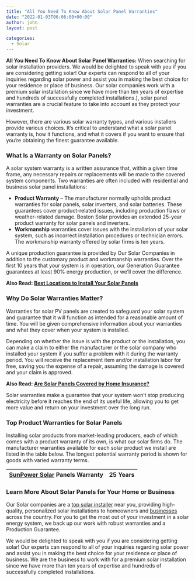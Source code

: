 ```yaml
---
title: "All You Need To Know About Solar Panel Warranties"
date: "2022-01-03T06:06:00+00:00"
author: john
layout: post

categories:
  - Solar
---
```


**All You Need To Know About Solar Panel Warranties:** When searching for solar installation providers. We would be delighted to speak with you if you are considering getting solar! Our experts can respond to all of your inquiries regarding solar power and assist you in making the best choice for your residence or place of business. Our solar companies work with a premium solar installation since we have more than ten years of expertise and hundreds of successfully completed installations.), solar panel warranties are a crucial feature to take into account as they protect your investment.

However, there are various solar warranty types, and various installers provide various choices. It’s critical to understand what a solar panel warranty is, how it functions, and what it covers if you want to ensure that you’re obtaining the finest guarantee available.

### **What Is a Warranty on Solar Panels?**

A solar system warranty is a written assurance that, within a given time frame, any necessary repairs or replacements will be made to the covered system components. Two warranties are often included with residential and business solar panel installations:

- **Product Warranty** – The manufacturer normally upholds product warranties for solar panels, solar inverters, and solar batteries. These guarantees cover product-related issues, including production flaws or weather-related damage. Boston Solar provides an extended 25-year product warranty for solar panels and inverters.
- **Workmanship** warranties cover issues with the installation of your solar system, such as incorrect installation procedures or technician errors. The workmanship warranty offered by solar firms is ten years.

A unique production guarantee is provided by Our Solar Companies in addition to the customary product and workmanship warranties. Over the first 10 years that your system is in operation, our Generation Guarantee guarantees at least 90% energy production, or we’ll cover the difference.

**Also Read: [Best Locations to Install Your Solar Panels](/best-locations-to-install-your-solar-panels/)**

### **Why Do Solar Warranties Matter?**

Warranties for solar PV panels are created to safeguard your solar system and guarantee that it will function as intended for a reasonable amount of time. You will be given comprehensive information about your warranties and what they cover when your system is installed.

Depending on whether the issue is with the product or the installation, you can make a claim to either the manufacturer or the solar company who installed your system if you suffer a problem with it during the warranty period. You will receive the replacement item and/or installation labor for free, saving you the expense of a repair, assuming the damage is covered and your claim is approved.

**Also Read: [Are Solar Panels Covered by Home Insurance?](/are-solar-panels-covered-by-home-insurance/)**

Solar warranties make a guarantee that your system won’t stop producing electricity before it reaches the end of its useful life, allowing you to get more value and return on your investment over the long run.

### **Top Product Warranties for Solar Panels**

Installing solar products from market-leading producers, each of which comes with a product warranty of its own, is what our solar firms do. The manufacturer warranties available for each solar product we install are listed in the table below. The longest potential warranty period is shown for goods with varied warranty terms.

| [SunPower Solar](/sunpower/) Panels Warranty | 25 Years |
|---|---|

### **Learn More About Solar Panels for Your Home or Business**

Our Solar companies are a [top solar installer](/how-to-find-the-top-solar-companies-near-me/) near you, providing high-quality, personalized solar installations to homeowners and [businesses](/commercial-solar-panel-installation-step-by-step/) across the country. For you to get the most out of your investment in a solar energy system, we back up our work with robust warranties and a Production Guarantee.

We would be delighted to speak with you if you are considering getting solar! Our experts can respond to all of your inquiries regarding solar power and assist you in making the best choice for your residence or place of business. We are the business to work with for a premium solar installation since we have more than ten years of expertise and hundreds of successfully completed installations.
